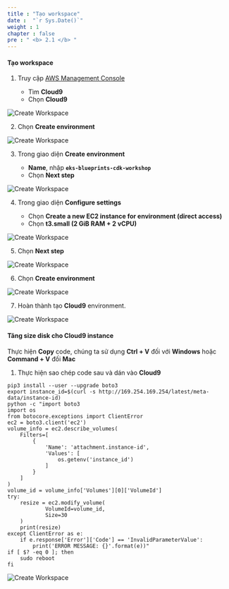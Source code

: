 ```yaml
---
title : "Tạo workspace"
date :  "`r Sys.Date()`" 
weight : 1 
chapter : false
pre : " <b> 2.1 </b> "
---
```


#### Tạo workspace

1.  Truy cập [AWS Management Console](https://aws.amazon.com/vi/console/)
    
    *   Tìm **Cloud9**
    *   Chọn **Cloud9**

![Create Workspace](/images/2-Prerequiste/2.1-Createworkspace/0001.png?featherlight=false&width=90pc)

2.  Chọn **Create environment**

![Create Workspace](/images/2-Prerequiste/2.1-Createworkspace/0002.png?featherlight=false&width=90pc)

3.  Trong giao diện **Create environment**
    
    *   **Name**, nhập **`eks-blueprints-cdk-workshop`**
    *   Chọn **Next step**

![Create Workspace](/images/2-Prerequiste/2.1-Createworkspace/0003.png?featherlight=false&width=90pc)

4.  Trong giao diện **Configure settings**
    
    *   Chọn **Create a new EC2 instance for environment (direct access)**
    *   Chọn **t3.small (2 GiB RAM + 2 vCPU)**

![Create Workspace](/images/2-Prerequiste/2.1-Createworkspace/0004.png?featherlight=false&width=90pc)

5.  Chọn **Next step**

![Create Workspace](/images/2-Prerequiste/2.1-Createworkspace/0005.png?featherlight=false&width=90pc)

6.  Chọn **Create environment**

![Create Workspace](/images/2-Prerequiste/2.1-Createworkspace/0006.png?featherlight=false&width=90pc)

7.  Hoàn thành tạo **Cloud9** environment.

![Create Workspace](/images/2-Prerequiste/2.1-Createworkspace/0007.png?featherlight=false&width=90pc)

#### Tăng size disk cho Cloud9 instance

Thực hiện **Copy** code, chúng ta sử dụng **Ctrl + V** đối với **Windows** hoặc **Command + V** đối **Mac**

1.  Thực hiện sao chép code sau và dán vào **Cloud9**

```
pip3 install --user --upgrade boto3
export instance_id=$(curl -s http://169.254.169.254/latest/meta-data/instance-id)
python -c "import boto3
import os
from botocore.exceptions import ClientError 
ec2 = boto3.client('ec2')
volume_info = ec2.describe_volumes(
    Filters=[
        {
            'Name': 'attachment.instance-id',
            'Values': [
                os.getenv('instance_id')
            ]
        }
    ]
)
volume_id = volume_info['Volumes'][0]['VolumeId']
try:
    resize = ec2.modify_volume(    
            VolumeId=volume_id,    
            Size=30
    )
    print(resize)
except ClientError as e:
    if e.response['Error']['Code'] == 'InvalidParameterValue':
        print('ERROR MESSAGE: {}'.format(e))"
if [ $? -eq 0 ]; then
    sudo reboot
fi
```

![Create Workspace](/images/2-Prerequiste/2.1-Createworkspace/0008.png?featherlight=false&width=90pc)